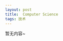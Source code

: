 ```yaml
---
layout: post
title:  Computer Science
tags: 技术
---
```

暂无内容~

[jekyll]:      http://jekyllrb.com
[jekyll-gh]:   https://github.com/jekyll/jekyll
[jekyll-help]: https://github.com/jekyll/jekyll-help
